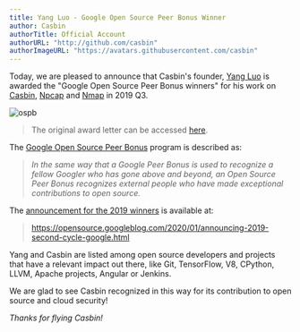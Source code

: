 ```yaml
---
title: Yang Luo - Google Open Source Peer Bonus Winner
author: Casbin
authorTitle: Official Account
authorURL: "http://github.com/casbin"
authorImageURL: "https://avatars.githubusercontent.com/casbin"
---
```


Today, we are pleased to announce that Casbin's founder, [Yang Luo](https://github.com/hsluoyz) is awarded the "Google Open Source Peer Bonus winners" for his work on [Casbin](/), [Npcap](https://nmap.org/npcap/) and [Nmap](https://nmap.org/) in 2019 Q3.

![ospb](https://hsluoyz.github.io/download/Open%20Source%20Peer%20Bonus%20Q3%202019%20-%20Yang%20Luo%20-%20OSPB%20Award%20Letter.png)

> The original award letter can be accessed [here](https://github.com/hsluoyz/hsluoyz.github.io/blob/master/download/Open%20Source%20Peer%20Bonus%20Q3%202019%20-%20Yang%20Luo%20-%20OSPB%20Award%20Letter.pdf).

The [Google Open Source Peer Bonus](https://opensource.google.com/docs/growing/peer-bonus/) program is described as:

> _In the same way that a Google Peer Bonus is used to recognize a fellow Googler who has gone above and beyond, an Open Source Peer Bonus recognizes external people who have made exceptional contributions to open source._

The [announcement for the 2019 winners](https://opensource.googleblog.com/2020/01/announcing-2019-second-cycle-google.html) is available at:

> https://opensource.googleblog.com/2020/01/announcing-2019-second-cycle-google.html

Yang and Casbin are listed among open source developers and projects that have a relevant impact out there, like Git, TensorFlow, V8, CPython, LLVM, Apache projects, Angular or Jenkins.

We are glad to see Casbin recognized in this way for its contribution to open source and cloud security!

_Thanks for flying Casbin!_
